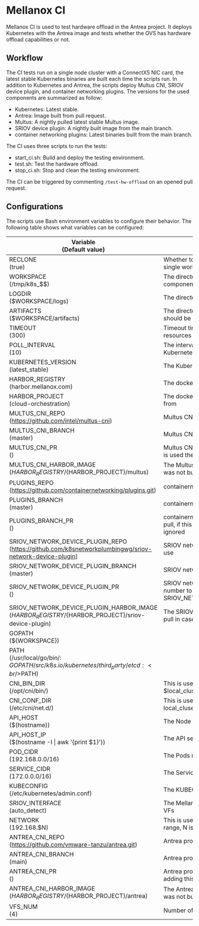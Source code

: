 # Mellanox CI

Mellanox CI is used to test hardware offload in the Antrea project.
It deploys Kubernetes with the Antrea image and tests whether the
OVS has hardware offload capabilities or not.

## Workflow

The CI tests run on a single node cluster with a ConnectX5 NIC card,
the latest stable Kubernetes binaries are built each time the scripts
run. In addition to Kubernetes and Antrea, the scripts deploy
Multus CNI, SRIOV device plugin, and container networking plugins. The
versions for the used components are summarized as follow:

* Kubernetes: Latest stable.
* Antrea: Image built from pull request.
* Multus: A nightly pulled latest stable Multus image.
* SRIOV device plugin: A nightly built image from the main branch.
* container networking plugins: Latest binaries built from the main branch.

The CI uses three scripts to run the tests:

* start_ci.sh: Build and deploy the testing environment.
* test.sh: Test the hardware offload.
* stop_ci.sh: Stop and clean the testing environment.

The CI can be triggered by commenting `/test-hw-offload` on an
opened pull request.

## Configurations

The scripts use Bash environment variables to configure their behavior.
The following table shows what variables can be configured:

|  Variable<br />(Default value)  |  Comments |
|  ------ |  ------ |
|  RECLONE<br />(true) | Whether to clone projects again in case of single workspace |
|  WORKSPACE<br />(/tmp/k8s_$$) | The directory that will contain all the project components |
|  LOGDIR<br />($WORKSPACE/logs) | The directory where the logs should be put |
|  ARTIFACTS<br />($WORKSPACE/artifacts) | The directory where configuration files should be put |
|  TIMEOUT<br />(300) | Timeout time in seconds for Kubernetes resources status change |
|  POLL_INTERVAL<br />(10) | The interval to wait between each check for Kubernetes resources status change |
|  KUBERNETES_VERSION<br />(latest_stable) | The Kubernetes version (or branch) to build |
|  HARBOR_REGISTRY<br />(harbor.mellanox.com) | The docker registry to pull images from |
|  HARBOR_PROJECT<br />(cloud-orchestration) | The docker registry project to pull the images from |
|  MULTUS_CNI_REPO<br />(<https://github.com/intel/multus-cni>) | Multus CNI repository URL |
|  MULTUS_CNI_BRANCH<br />(master) | Multus CNI branch to build |
|  MULTUS_CNI_PR<br />() | Multus CNI pull request number to pull, if this is used the MULTUS_CNI_BRANCH is ignored |
|  MULTUS_CNI_HARBOR_IMAGE<br />(${HARBOR_REGISTRY}/${HARBOR_PROJECT}/multus) | The Multus image to pull in case the project was not built |
|  PLUGINS_REPO<br />(<https://github.com/containernetworking/plugins.git>) | containernetworking repository URL |
|  PLUGINS_BRANCH<br />(master) | containernetworking branch to build |
|  PLUGINS_BRANCH_PR<br />() | containernetworking pull request number to pull, if this is used the PLUGINS_BRANCH is ignored |
|  SRIOV_NETWORK_DEVICE_PLUGIN_REPO<br />(<https://github.com/k8snetworkplumbingwg/sriov-network-device-plugin>) | SRIOV network device plugin repository to use |
|  SRIOV_NETWORK_DEVICE_PLUGIN_BRANCH<br />(master) | SRIOV network device plugin branch to build |
|  SRIOV_NETWORK_DEVICE_PLUGIN_PR<br />() | SRIOV network device plugin pull request number to pull, adding this will ignore SRIOV_NETWORK_DEVICE_PLUGIN_BRANCH |
|  SRIOV_NETWORK_DEVICE_PLUGIN_HARBOR_IMAGE<br />(${HARBOR_REGISTRY}/${HARBOR_PROJECT}/sriov-device-plugin) | The SRIOV network device plugin image to pull in case the project was not built |
|  GOPATH<br />(${WORKSPACE}) ||
|  PATH<br />(/usr/local/go/bin/:<br />$GOPATH/src/k8s.io/kubernetes/third_party/etcd:<br />$PATH) ||
|  CNI_BIN_DIR<br />(/opt/cni/bin/) | This is used to configure Kubernetes $local_cluser_up.sh CNI_BIN_DIR |
|  CNI_CONF_DIR<br />(/etc/cni/net.d/) | This is used to configure Kubernetes local_cluser_up.sh CNI_CONF_DIR |
|  API_HOST<br />($(hostname)) | The Node name to use |
|  API_HOST_IP<br />($(hostname -I \| awk '{print $1}')) | The API server IP |
|  POD_CIDR<br />(192.168.0.0/16) | The Pods network subnet |
|  SERVICE_CIDR<br />(172.0.0.0/16) | The Service network subnet |
|  KUBECONFIG<br />(/etc/kubernetes/admin.conf) | The KUBECONFIG file to use |
|  SRIOV_INTERFACE<br />(auto_detect) | The Mellanox interface to use to create the VFs |
|  NETWORK<br />(192.168.$N) | This is used to setup the MACVLAN network range, N is randomly generated |
|  ANTREA_CNI_REPO<br />(<https://github.com/vmware-tanzu/antrea.git>)| Antrea project repository to use |
|  ANTREA_CNI_BRANCH<br />(main) | Antrea project branch to use |
|  ANTREA_CNI_PR<br />() | Antrea project pull request number to pull, adding this will ignore ANTREA_CNI_BRANCH |
|  ANTREA_CNI_HARBOR_IMAGE<br />(${HARBOR_REGISTRY}/${HARBOR_PROJECT}/antrea) | The Antrea image to pull in case the project was not built |
|  VFS_NUM<br />(4) | Number of SRIOV VFs to create |
